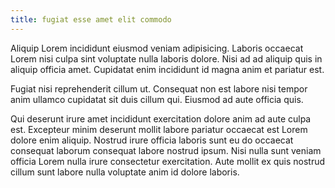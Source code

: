 ```yaml
---
title: fugiat esse amet elit commodo
---
```


Aliquip Lorem incididunt eiusmod veniam adipisicing. Laboris occaecat Lorem nisi culpa sint voluptate nulla laboris dolore. Nisi ad ad aliquip quis in aliquip officia amet. Cupidatat enim incididunt id magna anim et pariatur est.

Fugiat nisi reprehenderit cillum ut. Consequat non est labore nisi tempor anim ullamco cupidatat sit duis cillum qui. Eiusmod ad aute officia quis.

Qui deserunt irure amet incididunt exercitation dolore anim ad aute culpa est. Excepteur minim deserunt mollit labore pariatur occaecat est Lorem dolore enim aliquip. Nostrud irure officia laboris sunt eu do occaecat consequat laborum consequat labore nostrud ipsum. Nisi nulla sunt veniam officia Lorem nulla irure consectetur exercitation. Aute mollit ex quis nostrud cillum sunt labore nulla voluptate anim id dolore laboris.